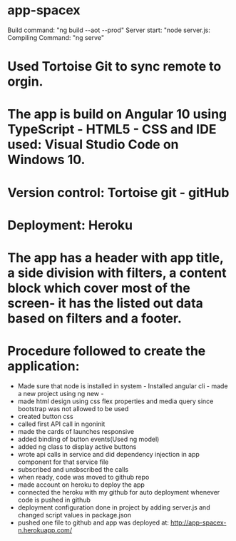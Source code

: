 # app-spacex

Build command:
"ng build --aot --prod"
Server start:
"node server.js:
Compiling Command:
"ng serve"

# Used Tortoise Git to sync remote to orgin.

# The app is build on Angular 10 using TypeScript - HTML5 - CSS and IDE used: Visual Studio Code on Windows 10.

# Version control: Tortoise git - gitHub

# Deployment: Heroku

# The app has a header with app title, a side division with filters, a content block which cover most of the screen- it has the listed out data based on filters and a footer.

# Procedure followed to create the application: 
- Made sure that node is installed in system - Installed angular cli - made a new project using ng new -
- made html design using css flex properties and media query since bootstrap was not allowed to be used 
- created button css
- called first API call in ngoninit 
- made the cards of launches responsive 
- added binding of button events(Used ng model)
- added ng class to display active buttons
- wrote api calls in service and did dependency injection in app component for that service file
- subscribed and unsbscribed the calls
- when ready, code was moved to github repo
- made account on heroku to deploy the app
- connected the heroku with my github for auto deployment whenever code is pushed in github
- deployment configuration done in project by adding server.js and changed script values in package.json
- pushed one file to github and app was deployed at: http://app-spacex-n.herokuapp.com/

